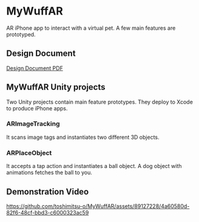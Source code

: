 # MyWuffAR
AR iPhone app to interact with a virtual pet. A few main features are prototyped.
## Design Document
[Design Document PDF](MyWuffARDesignDocument.pdf)
## MyWuffAR Unity projects
Two Unity projects contain main feature prototypes. They deploy to Xcode to produce iPhone apps.
### ARImageTracking
It scans image tags and instantiates two different 3D objects.
### ARPlaceObject
It accepts a tap action and instantiates a ball object. A dog object with animations fetches the ball to you.

## Demonstration Video
https://github.com/toshimitsu-o/MyWuffAR/assets/89127228/4a60580d-82f6-48cf-bbd3-c6000323ac59

